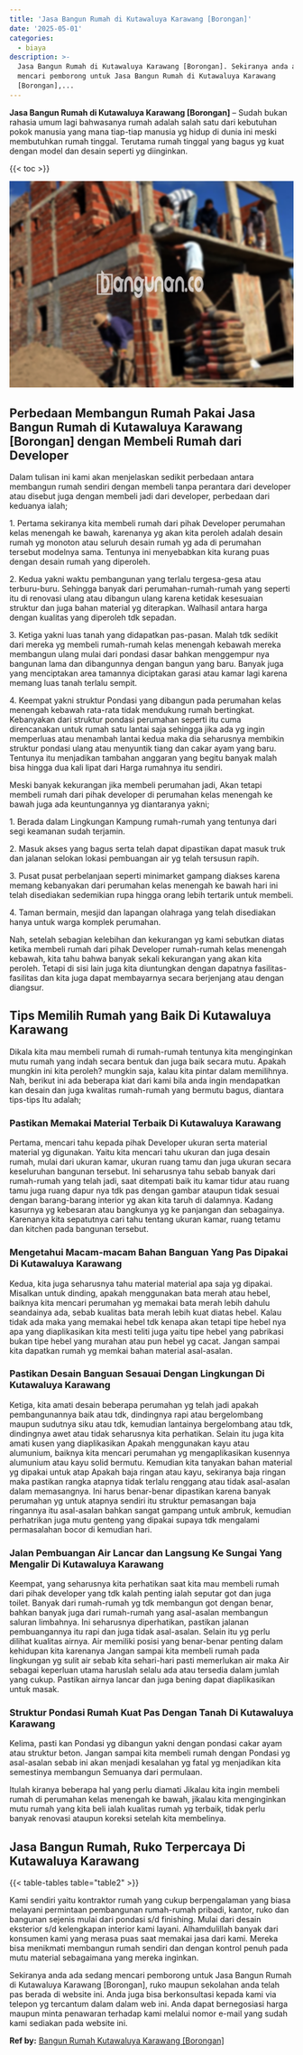```yaml
---
title: 'Jasa Bangun Rumah di Kutawaluya Karawang [Borongan]'
date: '2025-05-01'
categories:
  - biaya
description: >-
  Jasa Bangun Rumah di Kutawaluya Karawang [Borongan]. Sekiranya anda ada sedang
  mencari pemborong untuk Jasa Bangun Rumah di Kutawaluya Karawang
  [Borongan],...
---
```


**Jasa Bangun Rumah di Kutawaluya Karawang \[Borongan\]** – Sudah bukan rahasia umum lagi bahwasanya rumah adalah salah satu dari kebutuhan pokok manusia yang mana tiap-tiap manusia yg hidup di dunia ini meski membutuhkan rumah tinggal. Terutama rumah tinggal yang bagus yg kuat dengan model dan desain seperti yg diinginkan.

{{< toc >}}

![Jasa Bangun Rumah di Kutawaluya Karawang [Borongan]](/images/borong-bangunan-09.png)

## Perbedaan Membangun Rumah Pakai Jasa Bangun Rumah di Kutawaluya Karawang \[Borongan\] dengan Membeli Rumah dari Developer

Dalam tulisan ini kami akan menjelaskan sedikit perbedaan antara membangun rumah sendiri dengan membeli tanpa perantara dari developer atau disebut juga dengan membeli jadi dari developer, perbedaan dari keduanya ialah;

1\. Pertama sekiranya kita membeli rumah dari pihak Developer perumahan kelas menengah ke bawah, karenanya yg akan kita peroleh adalah desain rumah yg monoton atau seluruh desain rumah yg ada di perumahan tersebut modelnya sama. Tentunya ini menyebabkan kita kurang puas dengan desain rumah yang diperoleh.

2\. Kedua yakni waktu pembangunan yang terlalu tergesa-gesa atau terburu-buru. Sehingga banyak dari perumahan-rumah-rumah yang seperti itu di renovasi ulang atau dibangun ulang karena ketidak kesesuaian struktur dan juga bahan material yg diterapkan. Walhasil antara harga dengan kualitas yang diperoleh tdk sepadan.

3\. Ketiga yakni luas tanah yang didapatkan pas-pasan. Malah tdk sedikit dari mereka yg membeli rumah-rumah kelas menengah kebawah mereka membangun ulang mulai dari pondasi dasar bahkan menggempur nya bangunan lama dan dibangunnya dengan bangun yang baru. Banyak juga yang menciptakan area tamannya diciptakan garasi atau kamar lagi karena memang luas tanah terlalu sempit.

4\. Keempat yakni struktur Pondasi yang dibangun pada perumahan kelas menengah kebawah rata-rata tidak mendukung rumah bertingkat. Kebanyakan dari struktur pondasi perumahan seperti itu cuma direncanakan untuk rumah satu lantai saja sehingga jika ada yg ingin memperluas atau menambah lantai kedua maka dia seharusnya membikin struktur pondasi ulang atau menyuntik tiang dan cakar ayam yang baru. Tentunya itu menjadikan tambahan anggaran yang begitu banyak malah bisa hingga dua kali lipat dari Harga rumahnya itu sendiri.

Meski banyak kekurangan jika membeli perumahan jadi, Akan tetapi membeli rumah dari pihak developer di perumahan kelas menengah ke bawah juga ada keuntungannya yg diantaranya yakni;

1\. Berada dalam Lingkungan Kampung rumah-rumah yang tentunya dari segi keamanan sudah terjamin.

2\. Masuk akses yang bagus serta telah dapat dipastikan dapat masuk truk dan jalanan selokan lokasi pembuangan air yg telah tersusun rapih.

3\. Pusat pusat perbelanjaan seperti minimarket gampang diakses karena memang kebanyakan dari perumahan kelas menengah ke bawah hari ini telah disediakan sedemikian rupa hingga orang lebih tertarik untuk membeli.

4\. Taman bermain, mesjid dan lapangan olahraga yang telah disediakan hanya untuk warga komplek perumahan.

Nah, setelah sebagian kelebihan dan kekurangan yg kami sebutkan diatas ketika membeli rumah dari pihak Developer rumah-rumah kelas menengah kebawah, kita tahu bahwa banyak sekali kekurangan yang akan kita peroleh. Tetapi di sisi lain juga kita diuntungkan dengan dapatnya fasilitas-fasilitas dan kita juga dapat membayarnya secara berjenjang atau dengan diangsur.

## Tips Memilih Rumah yang Baik Di Kutawaluya Karawang

Dikala kita mau membeli rumah di rumah-rumah tentunya kita menginginkan mutu rumah yang indah secara bentuk dan juga baik secara mutu. Apakah mungkin ini kita peroleh? mungkin saja, kalau kita pintar dalam memilihnya. Nah, berikut ini ada beberapa kiat dari kami bila anda ingin mendapatkan kan desain dan juga kwalitas rumah-rumah yang bermutu bagus, diantara tips-tips Itu adalah;

### Pastikan Memakai Material Terbaik Di Kutawaluya Karawang

Pertama, mencari tahu kepada pihak Developer ukuran serta material material yg digunakan. Yaitu kita mencari tahu ukuran dan juga desain rumah, mulai dari ukuran kamar, ukuran ruang tamu dan juga ukuran secara keseluruhan bangunan tersebut. Ini seharusnya tahu sebab banyak dari rumah-rumah yang telah jadi, saat ditempati baik itu kamar tidur atau ruang tamu juga ruang dapur nya tdk pas dengan gambar ataupun tidak sesuai dengan barang-barang interior yg akan kita taruh di dalamnya. Kadang kasurnya yg kebesaran atau bangkunya yg ke panjangan dan sebagainya. Karenanya kita sepatutnya cari tahu tentang ukuran kamar, ruang tetamu dan kitchen pada bangunan tersebut.

### Mengetahui Macam-macam Bahan Banguan Yang Pas Dipakai Di Kutawaluya Karawang

Kedua, kita juga seharusnya tahu material material apa saja yg dipakai. Misalkan untuk dinding, apakah menggunakan bata merah atau hebel, baiknya kita mencari perumahan yg memakai bata merah lebih dahulu seandainya ada, sebab kualitas bata merah lebih kuat diatas hebel. Kalau tidak ada maka yang memakai hebel tdk kenapa akan tetapi tipe hebel nya apa yang diaplikasikan kita mesti teliti juga yaitu tipe hebel yang pabrikasi bukan tipe hebel yang murahan atau pun hebel yg cacat. Jangan sampai kita dapatkan rumah yg memkai bahan material asal-asalan.

### Pastikan Desain Banguan Sesauai Dengan Lingkungan Di Kutawaluya Karawang

Ketiga, kita amati desain beberapa perumahan yg telah jadi apakah pembangunannya baik atau tdk, dindingnya rapi atau bergelombang maupun sudutnya siku atau tdk, kemudian lantainya bergelombang atau tdk, dindingnya awet atau tidak seharusnya kita perhatikan. Selain itu juga kita amati kusen yang diaplikasikan Apakah menggunakan kayu atau alumunium, baiknya kita mencari perumahan yg mengaplikasikan kusennya alumunium atau kayu solid bermutu. Kemudian kita tanyakan bahan material yg dipakai untuk atap Apakah baja ringan atau kayu, sekiranya baja ringan maka pastikan rangka atapnya tidak terlalu renggang atau tidak asal-asalan dalam memasangnya. Ini harus benar-benar dipastikan karena banyak perumahan yg untuk atapnya sendiri itu struktur pemasangan baja ringannya itu asal-asalan bahkan sangat gampang untuk ambruk, kemudian perhatrikan juga mutu genteng yang dipakai supaya tdk mengalami permasalahan bocor di kemudian hari.

### Jalan Pembuangan Air Lancar dan Langsung Ke Sungai Yang Mengalir Di Kutawaluya Karawang

Keempat, yang seharusnya kita perhatikan saat kita mau membeli rumah dari pihak developer yang tdk kalah penting ialah seputar got dan juga toilet. Banyak dari rumah-rumah yg tdk membangun got dengan benar, bahkan banyak juga dari rumah-rumah yang asal-asalan membangun saluran limbahnya. Ini seharusnya diperhatikan, pastikan jalanan pembuangannya itu rapi dan juga tidak asal-asalan. Selain itu yg perlu dilihat kualitas airnya. Air memiliki posisi yang benar-benar penting dalam kehidupan kita karenanya Jangan sampai kita membeli rumah pada lingkungan yg sulit air sebab kita sehari-hari pasti memerlukan air maka Air sebagai keperluan utama haruslah selalu ada atau tersedia dalam jumlah yang cukup. Pastikan airnya lancar dan juga bening dapat diaplikasikan untuk masak.

### Struktur Pondasi Rumah Kuat Pas Dengan Tanah Di Kutawaluya Karawang

Kelima, pasti kan Pondasi yg dibangun yakni dengan pondasi cakar ayam atau struktur beton. Jangan sampai kita membeli rumah dengan Pondasi yg asal-asalan sebab ini akan menjadi kesalahan yg fatal yg menjadikan kita semestinya membangun Semuanya dari permulaan.

Itulah kiranya beberapa hal yang perlu diamati Jikalau kita ingin membeli rumah di perumahan kelas menengah ke bawah, jikalau kita menginginkan mutu rumah yang kita beli ialah kualitas rumah yg terbaik, tidak perlu banyak renovasi ataupun koreksi setelah kita membelinya.

## Jasa Bangun Rumah, Ruko Terpercaya Di Kutawaluya Karawang

{{< table-tables table="table2" >}}

Kami sendiri yaitu kontraktor rumah yang cukup berpengalaman yang biasa melayani permintaan pembangunan rumah-rumah pribadi, kantor, ruko dan bangunan sejenis mulai dari pondasi s/d finishing. Mulai dari desain eksterior s/d kelengkapan interior kami layani. Alhamdulillah banyak dari konsumen kami yang merasa puas saat memakai jasa dari kami. Mereka bisa menikmati membangun rumah sendiri dan dengan kontrol penuh pada mutu material sebagaimana yang mereka inginkan.

Sekiranya anda ada sedang mencari pemborong untuk Jasa Bangun Rumah di Kutawaluya Karawang \[Borongan\], ruko maupun sekolahan anda telah pas berada di website ini. Anda juga bisa berkonsultasi kepada kami via telepon yg tercantum dalam dalam web ini. Anda dapat bernegosiasi harga maupun minta penawaran terhadap kami melalui nomor e-mail yang sudah kami sediakan pada website ini.

**Ref by:** [Bangun Rumah Kutawaluya Karawang [Borongan]](https://id.wikipedia.org/wiki/Bangun)
